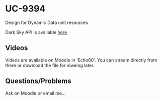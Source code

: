# UC-9394
Design for Dynamic Data unit resources

Dark Sky API is available [here](https://darksky.net/dev/account)

## Videos
Videos are available on Moodle in 'Echo60'. You can stream directly from there or download the file for viweing later. 

## Questions/Problems

Ask on Moodle or email me...
